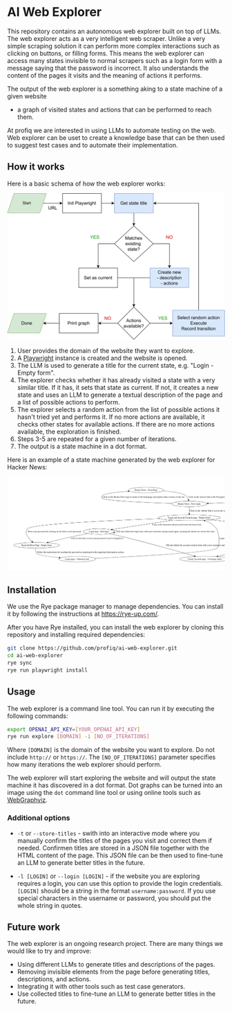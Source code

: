 # AI Web Explorer

This repository contains an autonomous web explorer built on top of LLMs. The web explorer
acts as a very intelligent web scraper. Unlike a very simple scraping solution it can perform
more complex interactions such as clicking on buttons, or filling forms. This means
the web explorer can access many states invisible to normal scrapers such as a login form with
a message saying that the password is incorrect.
It also understands the content of the pages it visits and the meaning of actions it performs.

The output of the web explorer is a something aking to a state machine of a given website
- a graph of visited states and actions that can be performed to reach them.

At profiq we are interested in using LLMs to automate testing on the web. Web explorer can be
uset to create a knowledge base that can be then used to suggest test cases and to automate
their implementation.

## How it works

Here is a basic schema of how the web explorer works:

![Web explorer schema](./docs/explorer.png)

1. User provides the domain of the website they want to explore.
2. A [Playwright](https://playwright.dev/python/) instance is created and the website is opened.
3. The LLM is used to generate a title for the current state, e.g. "Login - Empty form".
4. The explorer checks whether it has already visited a state with a very similar title. If it has,
   it sets that state as current. If not, it creates a new state and uses an LLM to generate a textual
   description of the page and a list of possible actions to perform.
5. The explorer selects a random action from the list of possible actions it hasn't tried yet 
   and performs it. If no more actions are available, it checks other states for available actions.
   If there are no more actions available, the exploration is finished.
6. Steps 3-5 are repeated for a given number of iterations.
7. The output is a state machine in a dot format.

Here is an example of a state machine generated by the web explorer for Hacker News:

![Generated State machine](./docs/state_machine.png)

## Installation

We use the Rye package manager to manage dependencies. You can install it by following the
instructions at https://rye-up.com/.

After you have Rye installed, you can install the web explorer by cloning this repository
and installing required dependencies:

```bash
git clone https://github.com/profiq/ai-web-explorer.git
cd ai-web-explorer
rye sync
rye run playwright install
```

## Usage

The web explorer is a command line tool. You can run it by executing the following commands:

```bash
export OPENAI_API_KEY=[YOUR_OPENAI_API_KEY]
rye run explore [DOMAIN] -i [NO_OF_ITERATIONS]
```

Where `[DOMAIN]` is the domain of the website you want to explore. Do not include `http://` or `https://`.
The `[NO_OF_ITERATIONS]` parameter specifies how many iterations the web explorer should perform.

The web explorer will start exploring the website and will output the state machine it has 
discovered in a dot format. Dot graphs can be turned into an image using the `dot` command line
tool or using online tools such as  [WebGraphviz](http://www.webgraphviz.com/).


### Additional options

- `-t` or `--store-titles` - swith into an interactive mode where you manually confirm the titles
  of the pages you visit and correct them if needed. Confirmen titles are stored in a JSON file
  together with the HTML content of the page. This JSON file can be then used to fine-tune an LLM
  to generate better titles in the future.

- `-l [LOGIN]` or `--login [LOGIN]` - if the website you are exploring requires a login, you can use this option
  to provide the login credentials. `[LOGIN]` should be a string in the format `username:password`.
  If you use special characters in the username or password, you should put the whole string in quotes.

## Future work

The web explorer is an ongoing research project. There are many things we would like to try and improve:

- Using different LLMs to generate titles and descriptions of the pages.
- Removing invisible elements from the page before generating titles, descriptions, and actions.
- Integrating it with other tools such as test case generators.
- Use collected titles to fine-tune an LLM to generate better titles in the future.

